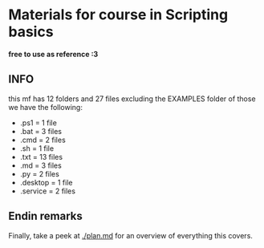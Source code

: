 # Materials for course in Scripting basics

**free to use as reference :3**  

## INFO

this mf has 12 folders and 27 files excluding the EXAMPLES folder
of those we have the following:  

- .ps1 = 1 file  
- .bat = 3 files  
- .cmd = 2 files  
- .sh = 1 file  
- .txt = 13 files  
- .md = 3 files  
- .py = 2 files  
- .desktop = 1 file  
- .service = 2 files  

## Endin remarks

Finally, take a peek at [./plan.md](https://github.com/DVP-F/basic_scripting/blob/master/plan.md) for an overview of everything this covers.
